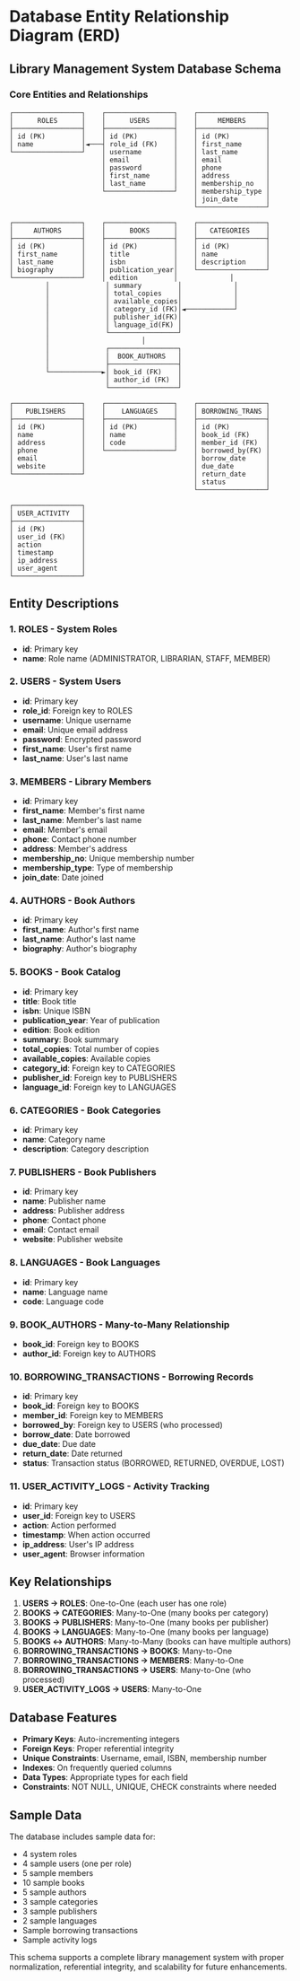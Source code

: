 # Database Entity Relationship Diagram (ERD)

## Library Management System Database Schema

### Core Entities and Relationships

```
┌─────────────────┐    ┌─────────────────┐    ┌─────────────────┐
│      ROLES      │    │      USERS      │    │     MEMBERS     │
├─────────────────┤    ├─────────────────┤    ├─────────────────┤
│ id (PK)         │    │ id (PK)         │    │ id (PK)         │
│ name            │◄───┤ role_id (FK)    │    │ first_name      │
└─────────────────┘    │ username        │    │ last_name       │
                       │ email           │    │ email           │
                       │ password        │    │ phone           │
                       │ first_name      │    │ address         │
                       │ last_name       │    │ membership_no   │
                       └─────────────────┘    │ membership_type │
                                              │ join_date       │
                                              └─────────────────┘

┌─────────────────┐    ┌─────────────────┐    ┌─────────────────┐
│     AUTHORS     │    │      BOOKS      │    │   CATEGORIES    │
├─────────────────┤    ├─────────────────┤    ├─────────────────┤
│ id (PK)         │    │ id (PK)         │    │ id (PK)         │
│ first_name      │    │ title           │    │ name            │
│ last_name       │    │ isbn            │    │ description     │
│ biography       │    │ publication_year│    └─────────────────┘
└─────────────────┘    │ edition         │             │
         │              │ summary         │             │
         │              │ total_copies    │             │
         │              │ available_copies│             │
         │              │ category_id (FK)│◄────────────┘
         │              │ publisher_id(FK)│
         │              │ language_id(FK) │
         │              └─────────────────┘
         │                       │
         │              ┌─────────────────┐
         │              │  BOOK_AUTHORS   │
         │              ├─────────────────┤
         └─────────────►│ book_id (FK)    │
                        │ author_id (FK)  │
                        └─────────────────┘

┌─────────────────┐    ┌─────────────────┐    ┌─────────────────┐
│   PUBLISHERS    │    │    LANGUAGES    │    │ BORROWING_TRANS │
├─────────────────┤    ├─────────────────┤    ├─────────────────┤
│ id (PK)         │    │ id (PK)         │    │ id (PK)         │
│ name            │    │ name            │    │ book_id (FK)    │
│ address         │    │ code            │    │ member_id (FK)  │
│ phone           │    └─────────────────┘    │ borrowed_by(FK) │
│ email           │                           │ borrow_date     │
│ website         │                           │ due_date        │
└─────────────────┘                           │ return_date     │
                                              │ status          │
                                              └─────────────────┘

┌─────────────────┐
│ USER_ACTIVITY   │
├─────────────────┤
│ id (PK)         │
│ user_id (FK)    │
│ action          │
│ timestamp       │
│ ip_address      │
│ user_agent      │
└─────────────────┘
```

## Entity Descriptions

### 1. **ROLES** - System Roles
- **id**: Primary key
- **name**: Role name (ADMINISTRATOR, LIBRARIAN, STAFF, MEMBER)

### 2. **USERS** - System Users
- **id**: Primary key
- **role_id**: Foreign key to ROLES
- **username**: Unique username
- **email**: Unique email address
- **password**: Encrypted password
- **first_name**: User's first name
- **last_name**: User's last name

### 3. **MEMBERS** - Library Members
- **id**: Primary key
- **first_name**: Member's first name
- **last_name**: Member's last name
- **email**: Member's email
- **phone**: Contact phone number
- **address**: Member's address
- **membership_no**: Unique membership number
- **membership_type**: Type of membership
- **join_date**: Date joined

### 4. **AUTHORS** - Book Authors
- **id**: Primary key
- **first_name**: Author's first name
- **last_name**: Author's last name
- **biography**: Author's biography

### 5. **BOOKS** - Book Catalog
- **id**: Primary key
- **title**: Book title
- **isbn**: Unique ISBN
- **publication_year**: Year of publication
- **edition**: Book edition
- **summary**: Book summary
- **total_copies**: Total number of copies
- **available_copies**: Available copies
- **category_id**: Foreign key to CATEGORIES
- **publisher_id**: Foreign key to PUBLISHERS
- **language_id**: Foreign key to LANGUAGES

### 6. **CATEGORIES** - Book Categories
- **id**: Primary key
- **name**: Category name
- **description**: Category description

### 7. **PUBLISHERS** - Book Publishers
- **id**: Primary key
- **name**: Publisher name
- **address**: Publisher address
- **phone**: Contact phone
- **email**: Contact email
- **website**: Publisher website

### 8. **LANGUAGES** - Book Languages
- **id**: Primary key
- **name**: Language name
- **code**: Language code

### 9. **BOOK_AUTHORS** - Many-to-Many Relationship
- **book_id**: Foreign key to BOOKS
- **author_id**: Foreign key to AUTHORS

### 10. **BORROWING_TRANSACTIONS** - Borrowing Records
- **id**: Primary key
- **book_id**: Foreign key to BOOKS
- **member_id**: Foreign key to MEMBERS
- **borrowed_by**: Foreign key to USERS (who processed)
- **borrow_date**: Date borrowed
- **due_date**: Due date
- **return_date**: Date returned
- **status**: Transaction status (BORROWED, RETURNED, OVERDUE, LOST)

### 11. **USER_ACTIVITY_LOGS** - Activity Tracking
- **id**: Primary key
- **user_id**: Foreign key to USERS
- **action**: Action performed
- **timestamp**: When action occurred
- **ip_address**: User's IP address
- **user_agent**: Browser information

## Key Relationships

1. **USERS → ROLES**: One-to-One (each user has one role)
2. **BOOKS → CATEGORIES**: Many-to-One (many books per category)
3. **BOOKS → PUBLISHERS**: Many-to-One (many books per publisher)
4. **BOOKS → LANGUAGES**: Many-to-One (many books per language)
5. **BOOKS ↔ AUTHORS**: Many-to-Many (books can have multiple authors)
6. **BORROWING_TRANSACTIONS → BOOKS**: Many-to-One
7. **BORROWING_TRANSACTIONS → MEMBERS**: Many-to-One
8. **BORROWING_TRANSACTIONS → USERS**: Many-to-One (who processed)
9. **USER_ACTIVITY_LOGS → USERS**: Many-to-One

## Database Features

- **Primary Keys**: Auto-incrementing integers
- **Foreign Keys**: Proper referential integrity
- **Unique Constraints**: Username, email, ISBN, membership number
- **Indexes**: On frequently queried columns
- **Data Types**: Appropriate types for each field
- **Constraints**: NOT NULL, UNIQUE, CHECK constraints where needed

## Sample Data

The database includes sample data for:
- 4 system roles
- 4 sample users (one per role)
- 5 sample members
- 10 sample books
- 5 sample authors
- 3 sample categories
- 3 sample publishers
- 2 sample languages
- Sample borrowing transactions
- Sample activity logs

This schema supports a complete library management system with proper normalization, referential integrity, and scalability for future enhancements.
